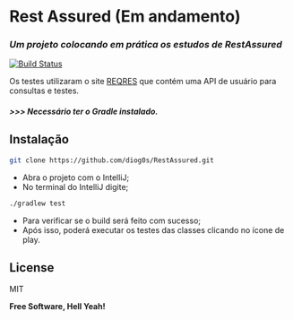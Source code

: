 # Rest Assured (Em andamento)
### _Um projeto colocando em prática os estudos de RestAssured_


[![Build Status](https://github.com/diog0s/RestAssured/actions/workflows/gradle.yml/badge.svg)](https://github.com/diog0s/RestAssured/)

Os testes utilizaram o site [REQRES](https://reqres.in/) que contém uma API de usuário para consultas e testes.

##### _>>> Necessário ter o Gradle instalado._

## Instalação

```sh
git clone https://github.com/diog0s/RestAssured.git
```
- Abra o projeto com o IntelliJ;
- No terminal do IntelliJ digite;
```sh
./gradlew test
```
- Para verificar se o build será feito com sucesso;
- Após isso, poderá executar os testes das classes clicando no ícone de play.



## License

MIT

**Free Software, Hell Yeah!**

